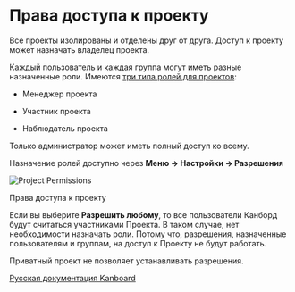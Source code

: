 Права доступа к проекту
=======================



Все проекты изолированы и отделены друг от друга. Доступ к проекту может назначать владелец проекта.



Каждый пользователь и каждая группа могут иметь разные назначенные роли. Имеются [три типа ролей для проектов](roles.markdown):



-   Менеджер проекта



-   Участник проекта



-   Наблюдатель проекта



Только администратор может иметь полный доступ ко всему.



Назначение ролей доступно через **Меню -\> Настройки -\> Разрешения**



![Project Permissions](screenshots/project-permissions.png)

Права доступа к проекту



Если вы выберите **Разрешить любому**, то все пользователи Канборд будут считаться участниками Проекта. В таком случае, нет необходимости назначать роли. Потому что, разрешения, назначенные пользователям и группам, на доступ к Проекту не будут работать.



Приватный проект не позволяет устанавливать разрешения.



 

 



[Русская документация Kanboard](http://kanboard.ru/doc/)

